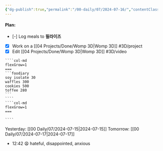 ```yaml
---
{"dg-publish":true,"permalink":"/00-daily/07/2024-07-16/","contentClasses":"daily Tuesday page-white","noteIcon":"","created":"2025-01-21T01:20:16.172+10:00","updated":"2025-01-21T15:25:26.193+10:00"}
---
```


#### Plan:
- [-] Log meals to **필라이즈**
- [x] Work on a [[04 Projects/Done/Womp 3D\|Womp 3D]] #3D/project
- [x] Edit [[04 Projects/Done/Womp 3D\|Womp 3D]] #3D/video

`````col
````col-md
flexGrow=1
===
```foodiary 
soy isolate 30
waffles 300
cookies 500
toffee 280
```
````
````col-md
flexGrow=1
===

````
`````
Yesterday: [[00 Daily/07/2024-07-15\|2024-07-15]]
Tomorrow: [[00 Daily/07/2024-07-17\|2024-07-17]]
- 12:42 😩  hateful, disappointed, anxious